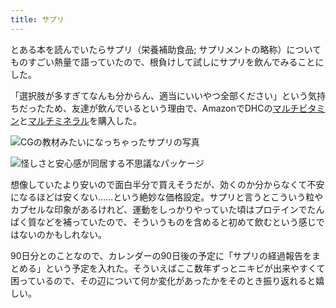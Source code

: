 ```yaml
---
title: サプリ
---
```

とある本を読んでいたらサプリ（栄養補助食品; サプリメントの略称）についてものすごい熱量で語っていたので、根負けして試しにサプリを飲んでみることにした。

「選択肢が多すぎてなんも分からん、適当にいいやつ全部ください」という気持ちだったため、友達が飲んでいるという理由で、AmazonでDHCの[マルチビタミン](https://www.amazon.co.jp/dp/B00GX1E3R6?th=1)と[マルチミネラル](https://www.amazon.co.jp/dp/B01MSSWA5K)を購入した。

![](https://lh5.googleusercontent.com/CcdeiIoSTmF3kmcnR4d4UEWQE8AT7YSGFrMsdElRvBvDu1TD-ps1Xkq61cHyqixEOMn7sMkG04R1-FB9pzzAfZquFZrHtnzOzXoPDOhPi_2Q4Fkl4M_rGZMo3Tg-4o9Emi9zoU9BtavOHvTY3tvMrLa-iYXyTyvCN0bmL5lmBDDebylELQIm6BN5L6T3 "CGの教材みたいになっちゃったサプリの写真")

![](https://lh5.googleusercontent.com/H1ExdfGerfsUe2TFX0C2q6OIK1y6fajJZV6U1rqyv3VXIJ0Jlcr-KwECmLpyfypOjfAqcOabfSGbrH-WLjl7NfI-AtN9CRD8G1p7-bP7rhvtN8amiMzqJjT2Z-tKPM5vggkdwOZrwvfY1brXr5xhzEQzkLDJe1wHeAsNCm8FMW3M9nNzcVAn7DrQGqDy "怪しさと安心感が同居する不思議なパッケージ")

想像していたより安いので面白半分で買えそうだが、効くのか分からなくて不安になるほどは安くない……という絶妙な価格設定。サプリと言うとこういう粒やカプセルな印象があるけれど、運動をしっかりやっていた頃はプロテインでたんぱく質などを補っていたので、そういうものを含めると初めて飲むという感じではないのかもしれない。

90日分とのことなので、カレンダーの90日後の予定に「サプリの経過報告をまとめる」という予定を入れた。そういえばここ数年ずっとニキビが出来やすくて困っているので、その辺について何か変化があったかをそのとき振り返れると嬉しい。
